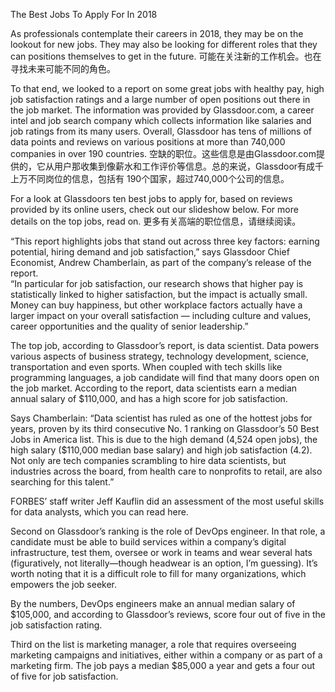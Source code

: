The Best Jobs To Apply For In 2018

As professionals contemplate their careers in 2018, they may be on the lookout for new jobs. They may also be looking 
for different roles that they can positions themselves to get in the future.
可能在关注新的工作机会。也在寻找未来可能不同的角色。

To that end, we looked to a report on some great jobs with healthy pay, high job satisfaction ratings and a large number 
of open positions out there in the job market. The information was provided by Glassdoor.com, a career intel and job 
search company which collects information like salaries and job ratings from its many users. Overall, Glassdoor has tens 
of millions of data points and reviews on various positions at more than 740,000 companies in over 190 countries.
空缺的职位。这些信息是由Glassdoor.com提供的，它从用户那收集到像薪水和工作评价等信息。总的来说，Glassdoor有成千上万不同岗位的信息，包括有
190个国家，超过740,000个公司的信息。

For a look at Glassdoors ten best jobs to apply for, based on reviews provided by its online users, check out our 
slideshow below. For more details on the top jobs, read on.
更多有关高端的职位信息，请继续阅读。

“This report highlights jobs that stand out across three key factors: earning potential, hiring demand and job 
satisfaction,” says Glassdoor Chief Economist, Andrew Chamberlain, as part of the company’s release of the report.  
“In particular for job satisfaction, our research shows that higher pay is statistically linked to higher satisfaction, 
but the impact is actually small. Money can buy happiness, but other workplace factors actually have a larger impact on 
your overall satisfaction — including culture and values, career opportunities and the quality of senior leadership.”

The top job, according to Glassdoor’s report, is data scientist. Data powers various aspects of business strategy, 
technology development, science, transportation and even sports. When coupled with tech skills like programming languages, 
a job candidate will find that many doors open on the job market. According to the report, data scientists earn a median 
annual salary of $110,000, and has a high score for job satisfaction.

Says Chamberlain: “Data scientist has ruled as one of the hottest jobs for years, proven by its third consecutive No. 1 
ranking on Glassdoor’s 50 Best Jobs in America list. This is due to the high demand (4,524 open jobs), the high 
salary ($110,000 median base salary) and high job satisfaction (4.2). Not only are tech companies scrambling to hire 
data scientists, but industries across the board, from health care to nonprofits to retail, are also searching for this 
talent.”

FORBES’ staff writer Jeff Kauflin did an assessment of the most useful skills for data analysts, which you can read here.

Second on Glassdoor’s ranking is the role of DevOps engineer. In that role, a candidate must be able to build services 
within a company’s digital infrastructure, test them, oversee or work in teams and wear several hats (figuratively, not 
literally—though headwear is an option, I’m guessing). It’s worth noting that it is a difficult role to fill for many 
organizations, which empowers the job seeker.

By the numbers, DevOps engineers make an annual median salary of $105,000, and according to Glassdoor’s reviews, score 
four out of five in the job satisfaction rating.

Third on the list is marketing manager, a role that requires overseeing marketing campaigns and initiatives, either 
within a company or as part of a marketing firm. The job pays a median $85,000 a year and gets a four out of five for 
job satisfaction.

